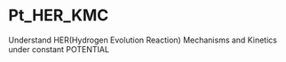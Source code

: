 # Pt_HER_KMC
Understand HER(Hydrogen Evolution Reaction) Mechanisms and Kinetics under constant POTENTIAL
